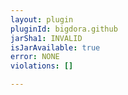 ```yaml
---
layout: plugin
pluginId: bigdora.github
jarSha1: INVALID
isJarAvailable: true
error: NONE
violations: []

---
```

